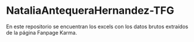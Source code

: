 # NataliaAntequeraHernandez-TFG
En este repositorio se encuentran los excels con los datos brutos extraídos de la página Fanpage Karma. 
